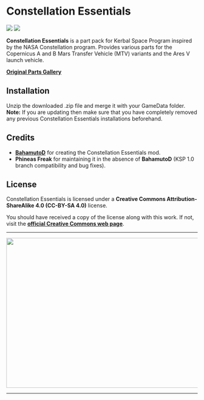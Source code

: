 # Constellation Essentials

![][CE:shield-version]
![][CE:shield-license]

**Constellation Essentials** is a part pack for Kerbal Space Program inspired by the NASA Constellation program. Provides various parts
for the Copernicus A and B Mars Transfer Vehicle (MTV) variants and the Ares V launch vehicle.

**[Original Parts Gallery][CE:part-gallery-link]**

## Installation

Unzip the downloaded .zip file and merge it with your GameData folder. **Note:** If you are updating then make sure that you have completely removed any
previous Constellation Essentials installations beforehand.

## Credits

  * **[BahamutoD][CE:contributor-baha-link]** for creating the Constellation Essentials mod.
  * **Phineas Freak** for maintaining it in the absence of **BahamutoD** (KSP 1.0 branch compatibility and bug fixes).

## License

Constellation Essentials is licensed under a **Creative Commons Attribution-ShareAlike 4.0 (CC-BY-SA 4.0)** license.

You should have received a copy of the license along with this work. If not, visit the **[official Creative Commons web page][CE:cc-license-link]**.

***

<p align="center"><img width="700" height="394" src="http://www.citizensinspace.org/wp-content/uploads/2013/01/NASACopernicus.jpg"></p>

***

[CE:shield-version]:        https://img.shields.io/badge/KSP%20Version-1.3.0.1804-red.svg
[CE:shield-license]:        https://img.shields.io/badge/License-CC--BY--SA%204.0-green.svg
[CE:cc-license-link]:       https://creativecommons.org/licenses/by-sa/4.0/legalcode/
[CE:contributor-baha-link]: http://forum.kerbalspaceprogram.com/index.php?showtopic=69581/
[CE:part-gallery-link]:     https://imgur.com/a/coZoW/
